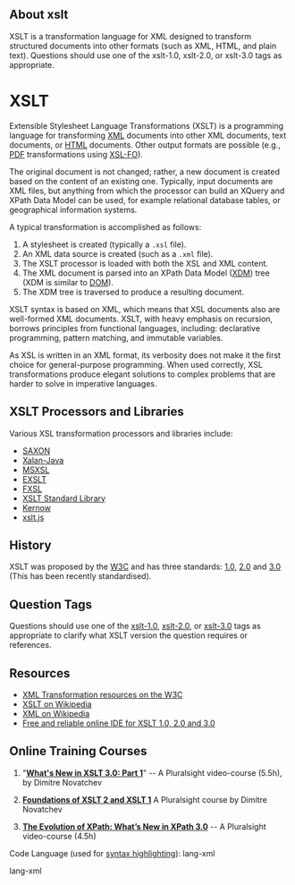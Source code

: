 ## About xslt

XSLT is a transformation language for XML designed to transform structured documents into other formats (such as XML, HTML, and plain text). Questions should use one of the xslt-1.0, xslt-2.0, or xslt-3.0 tags as appropriate.

# XSLT

Extensible Stylesheet Language Transformations (XSLT) is a programming language for transforming [XML](http://en.wikipedia.org/wiki/XML) documents into other XML documents, text documents, or [HTML](http://en.wikipedia.org/wiki/Html) documents. Other output formats are possible (e.g., [PDF](http://en.wikipedia.org/wiki/Portable_Document_Format) transformations using [XSL-FO](http://en.wikipedia.org/wiki/XSL_Formatting_Objects)).

The original document is not changed; rather, a new document is created based on the content of an existing one. Typically, input documents are XML files, but anything from which the processor can build an XQuery and XPath Data Model can be used, for example relational database tables, or geographical information systems.

A typical transformation is accomplished as follows:

1.  A stylesheet is created (typically a `.xsl` file).
2.  An XML data source is created (such as a `.xml` file).
3.  The XSLT processor is loaded with both the XSL and XML content.
4.  The XML document is parsed into an XPath Data Model ([XDM](http://www.w3.org/TR/xpath-datamodel)) tree (XDM is similar to [DOM](http://en.wikipedia.org/wiki/Document_Object_Model)).
5.  The XDM tree is traversed to produce a resulting document.

XSLT syntax is based on XML, which means that XSL documents also are well-formed XML documents. XSLT, with heavy emphasis on recursion, borrows principles from functional languages, including: declarative programming, pattern matching, and immutable variables.

As XSL is written in an XML format, its verbosity does not make it the first choice for general-purpose programming. When used correctly, XSL transformations produce elegant solutions to complex problems that are harder to solve in imperative languages.

## XSLT Processors and Libraries

Various XSL transformation processors and libraries include:

*   [SAXON](http://www.saxonica.com/)
*   [Xalan-Java](http://xml.apache.org/xalan-j/)
*   [MSXSL](http://msdn.microsoft.com/en-us/library/system.xml.xsl.aspx)
*   [EXSLT](http://www.exslt.org/)
*   [FXSL](http://fxsl.sourceforge.net/)
*   [XSLT Standard Library](http://xsltsl.sourceforge.net/)
*   [Kernow](http://kernowforsaxon.sourceforge.net/)
*   [xslt.js](http://johannburkard.de/software/xsltjs/)

## History

XSLT was proposed by the [W3C](http://www.w3.org/) and has three standards: [1.0](http://www.w3.org/TR/xslt), [2.0](http://www.w3.org/TR/xslt20/) and [3.0](http://www.w3.org/TR/xslt-30/) (This has been recently standardised).

## Question Tags

Questions should use one of the [xslt-1.0](http://stackoverflow.com/questions/tagged/xslt-1.0 "show questions tagged 'xslt-1.0'"), [xslt-2.0](http://stackoverflow.com/questions/tagged/xslt-2.0 "show questions tagged 'xslt-2.0'"), or [xslt-3.0](http://stackoverflow.com/questions/tagged/xslt-3.0 "show questions tagged 'xslt-3.0'") tags as appropriate to clarify what XSLT version the question requires or references.

## Resources

*   [XML Transformation resources on the W3C](http://www.w3.org/standards/xml/transformation)
*   [XSLT on Wikipedia](http://en.wikipedia.org/wiki/XSLT)
*   [XML on Wikipedia](http://en.wikipedia.org/wiki/XML)
*   [Free and reliable online IDE for XSLT 1.0, 2.0 and 3.0](http://xsltransform.net/)

## Online Training Courses

1.  "**[What's New in XSLT 3.0: Part 1](http://www.pluralsight.com/courses/xslt-3-0-whats-new-part1)**" -- A Pluralsight video-course (5.5h), by Dimitre Novatchev

2.  **[Foundations of XSLT 2 and XSLT 1](http://pluralsight.com/training/Courses/TableOfContents/xslt-foundations-part1)** A Pluralsight course by Dimitre Novatchev

3.  [**The Evolution of XPath: What’s New in XPath 3.0**](http://www.pluralsight.com/courses/xpath-3-0-whats-new) -- A Pluralsight video-course (4.5h)

Code Language (used for [syntax highlighting](http://google-code-prettify.googlecode.com/svn/trunk/README.html)): lang-xml

  lang-xml